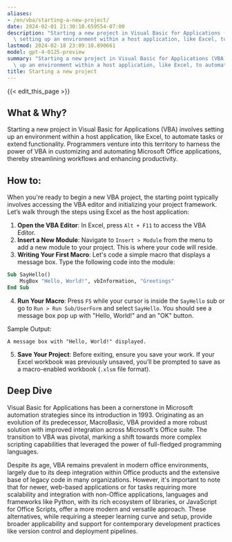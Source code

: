 ```yaml
---
aliases:
- /en/vba/starting-a-new-project/
date: 2024-02-01 21:30:18.659554-07:00
description: "Starting a new project in Visual Basic for Applications (VBA) involves\
  \ setting up an environment within a host application, like Excel, to automate tasks\u2026"
lastmod: 2024-02-18 23:09:10.890661
model: gpt-4-0125-preview
summary: "Starting a new project in Visual Basic for Applications (VBA) involves setting\
  \ up an environment within a host application, like Excel, to automate tasks\u2026"
title: Starting a new project
---
```


{{< edit_this_page >}}

## What & Why?

Starting a new project in Visual Basic for Applications (VBA) involves setting up an environment within a host application, like Excel, to automate tasks or extend functionality. Programmers venture into this territory to harness the power of VBA in customizing and automating Microsoft Office applications, thereby streamlining workflows and enhancing productivity.

## How to:

When you're ready to begin a new VBA project, the starting point typically involves accessing the VBA editor and initializing your project framework. Let’s walk through the steps using Excel as the host application:

1. **Open the VBA Editor**: In Excel, press `Alt + F11` to access the VBA Editor.
2. **Insert a New Module**: Navigate to `Insert > Module` from the menu to add a new module to your project. This is where your code will reside.
3. **Writing Your First Macro**: Let's code a simple macro that displays a message box. Type the following code into the module:

```vb
Sub SayHello()
    MsgBox "Hello, World!", vbInformation, "Greetings"
End Sub
```

4. **Run Your Macro**: Press `F5` while your cursor is inside the `SayHello` sub or go to `Run > Run Sub/UserForm` and select `SayHello`. You should see a message box pop up with "Hello, World!" and an "OK" button.

Sample Output:

```plaintext
A message box with "Hello, World!" displayed.
```

5. **Save Your Project**: Before exiting, ensure you save your work. If your Excel workbook was previously unsaved, you’ll be prompted to save as a macro-enabled workbook (`.xlsm` file format).

## Deep Dive

Visual Basic for Applications has been a cornerstone in Microsoft automation strategies since its introduction in 1993. Originating as an evolution of its predecessor, MacroBasic, VBA provided a more robust solution with improved integration across Microsoft's Office suite. The transition to VBA was pivotal, marking a shift towards more complex scripting capabilities that leveraged the power of full-fledged programming languages.

Despite its age, VBA remains prevalent in modern office environments, largely due to its deep integration within Office products and the extensive base of legacy code in many organizations. However, it's important to note that for newer, web-based applications or for tasks requiring more scalability and integration with non-Office applications, languages and frameworks like Python, with its rich ecosystem of libraries, or JavaScript for Office Scripts, offer a more modern and versatile approach. These alternatives, while requiring a steeper learning curve and setup, provide broader applicability and support for contemporary development practices like version control and deployment pipelines.
